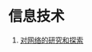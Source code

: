 # 信息技术

1. [对网络的研究和探索](https://app.gitbook.com/s/gi2XzLKVW0Gvv3YFZWIq/\~/changes/GTbdf44u2yohh6ImgZm7/jing-xuan-jing-xiang/wen-zhang/dui-wang-luo-de-yan-jiu-he-tan-suo)
